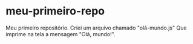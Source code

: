 # meu-primeiro-repo
Meu primeiro repositório. Criei um arquivo chamado "olá-mundo.js" Que imprime na tela a mensagem "Olá, mundo!".

